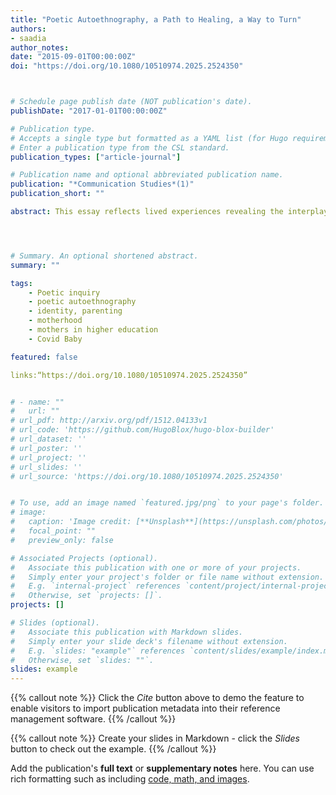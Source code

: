 ```yaml
---
title: "Poetic Autoethnography, a Path to Healing, a Way to Turn"
authors:
- saadia
author_notes:
date: "2015-09-01T00:00:00Z"
doi: "https://doi.org/10.1080/10510974.2025.2524350"



# Schedule page publish date (NOT publication's date).
publishDate: "2017-01-01T00:00:00Z"

# Publication type.
# Accepts a single type but formatted as a YAML list (for Hugo requirements).
# Enter a publication type from the CSL standard.
publication_types: ["article-journal"]

# Publication name and optional abbreviated publication name.
publication: "*Communication Studies*(1)"
publication_short: ""

abstract: This essay reflects lived experiences revealing the interplay between identity, motherhood, and cultural experience through the lens of poetic autoethnography. Utilizing poetic inquiry as a reflective tool for poetic transcription and analysis, I examine my personal journey as a migrant mother and a graduate student navigating the complexities of dual cultural identities – Pakistani heritage and American societal norms. Central to this exploration are the challenges of social and internal mental health stigma, the pressures of fulfilling familial roles, and the systemic barriers faced by marginalized families in the U.S. Through the framework of art-based research (ABR), poetic autoethnography, and the communication theory of identity; I reflect on my experiences, revealing the multifaceted layers of identity shaped by circumstances and societal expectations. The work highlights the ongoing negotiation of cultural heritage in raising children and pursuing academic aspirations, ultimately underscoring the necessity of understanding one’s identity as fluid and context dependent.




# Summary. An optional shortened abstract.
summary: ""

tags: 
    - Poetic inquiry
    - poetic autoethnography
    - identity, parenting
    - motherhood
    - mothers in higher education
    - Covid Baby

featured: false

links:“https://doi.org/10.1080/10510974.2025.2524350”


# - name: ""
#   url: ""
# url_pdf: http://arxiv.org/pdf/1512.04133v1
# url_code: 'https://github.com/HugoBlox/hugo-blox-builder'
# url_dataset: ''
# url_poster: ''
# url_project: ''
# url_slides: ''
# url_source: 'https://doi.org/10.1080/10510974.2025.2524350'


# To use, add an image named `featured.jpg/png` to your page's folder. 
# image:
#   caption: 'Image credit: [**Unsplash**](https://unsplash.com/photos/jdD8gXaTZsc)'
#   focal_point: ""
#   preview_only: false

# Associated Projects (optional).
#   Associate this publication with one or more of your projects.
#   Simply enter your project's folder or file name without extension.
#   E.g. `internal-project` references `content/project/internal-project/index.md`.
#   Otherwise, set `projects: []`.
projects: []

# Slides (optional).
#   Associate this publication with Markdown slides.
#   Simply enter your slide deck's filename without extension.
#   E.g. `slides: "example"` references `content/slides/example/index.md`.
#   Otherwise, set `slides: ""`.
slides: example
---
```


{{% callout note %}}
Click the *Cite* button above to demo the feature to enable visitors to import publication metadata into their reference management software.
{{% /callout %}}

{{% callout note %}}
Create your slides in Markdown - click the *Slides* button to check out the example.
{{% /callout %}}

Add the publication's **full text** or **supplementary notes** here. You can use rich formatting such as including [code, math, and images](https://docs.hugoblox.com/content/writing-markdown-latex/).
